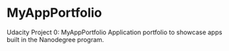 # MyAppPortfolio
Udacity Project 0:  MyAppPortfolio
Application portfolio to showcase apps built in the Nanodegree program.
